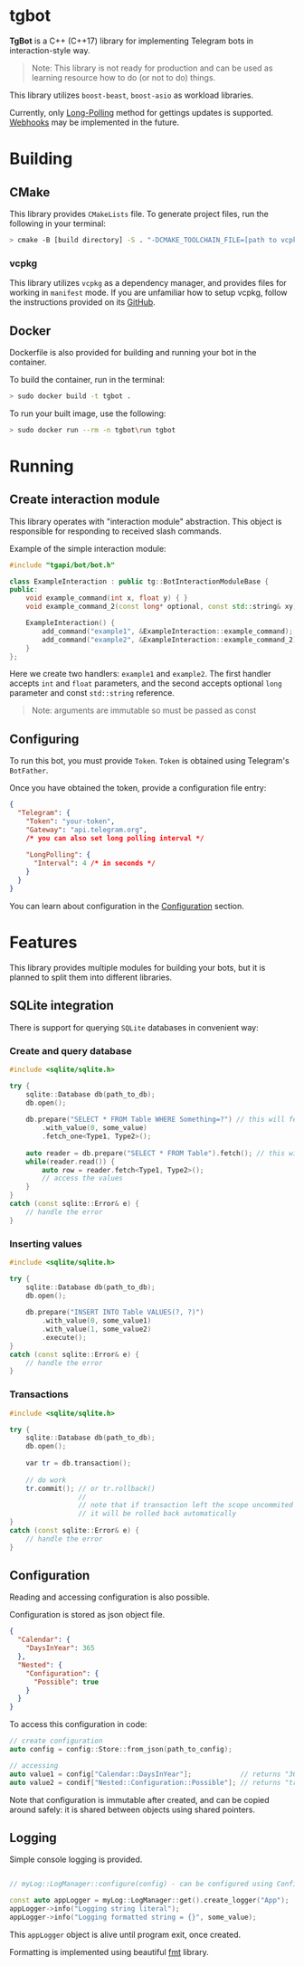 # tgbot
**TgBot** is a C++ (C++17) library for implementing Telegram bots in interaction-style way. 

> Note: This library is not ready for production and can be used as learning resource how to do (or not to do) things.

This library utilizes `boost-beast`, `boost-asio` as workload libraries. 

Currently, only [Long-Polling](https://core.telegram.org/bots/api#getupdates) method for gettings updates is supported. [Webhooks](https://core.telegram.org/bots/api#setwebhook) 
may be implemented in the future.

# Building

## CMake

This library provides `CMakeLists` file. To generate project files, run the following in your terminal:
```sh
> cmake -B [build directory] -S . "-DCMAKE_TOOLCHAIN_FILE=[path to vcpkg]/scripts/buildsystems/vcpkg.cmake"
```

### vcpkg 

This library utilizes `vcpkg` as a dependency manager, and provides files for working in `manifest` mode. If you are unfamiliar how to setup vcpkg, 
follow the instructions provided on its [GitHub](https://github.com/microsoft/vcpkg).


## Docker

Dockerfile is also provided for building and running your bot in the container. 

To build the container, run in the terminal:

```sh
> sudo docker build -t tgbot .
```

To run your built image, use the following:

```sh
> sudo docker run --rm -n tgbot\run tgbot
```

# Running

## Create interaction module

This library operates with "interaction module" abstraction. This object is responsible for responding to received slash commands.

Example of the simple interaction module:

```cpp
#include "tgapi/bot/bot.h"

class ExampleInteraction : public tg::BotInteractionModuleBase {
public:
    void example_command(int x, float y) { }
    void example_command_2(const long* optional, const std::string& xy) { }

    ExampleInteraction() {
        add_command("example1", &ExampleInteraction::example_command);
        add_command("example2", &ExampleInteraction::example_command_2);
    }
};
```

Here we create two handlers: `example1` and `example2`. The first handler accepts `int` and `float` parameters, and the second accepts optional `long` parameter and const `std::string` reference.

> Note: arguments are immutable so must be passed as const 

## Configuring
 
To run this bot, you must provide `Token`. `Token` is obtained using Telegram's `BotFather`. 

Once you have obtained the token, provide a configuration file entry:

```json
{
  "Telegram": {
    "Token": "your-token",
    "Gateway": "api.telegram.org",
    /* you can also set long polling interval */
    
    "LongPolling": {
      "Interval": 4 /* in seconds */
    }
  }
}
```

You can learn about configuration in the [Configuration](#configuration) section.

# Features

This library provides multiple modules for building your bots, but it is planned to split them into different libraries.

## SQLite integration

There is support for querying `SQLite` databases in convenient way:

### Create and query database
```cpp
#include <sqlite/sqlite.h>

try { 
    sqlite::Database db(path_to_db);
    db.open();
    
    db.prepare("SELECT * FROM Table WHERE Something=?") // this will fetch one row as tuple
        .with_value(0, some_value)
        .fetch_one<Type1, Type2>();
    
    auto reader = db.prepare("SELECT * FROM Table").fetch(); // this will open the reader
    while(reader.read()) { 
        auto row = reader.fetch<Type1, Type2>();
        // access the values
    }
}
catch (const sqlite::Error& e) { 
    // handle the error
}
```

### Inserting values
```cpp
#include <sqlite/sqlite.h>

try { 
    sqlite::Database db(path_to_db);
    db.open();
    
    db.prepare("INSERT INTO Table VALUES(?, ?)")
        .with_value(0, some_value1)
        .with_value(1, some_value2)
        .execute();
}
catch (const sqlite::Error& e) { 
    // handle the error
}
```

### Transactions
```cpp
#include <sqlite/sqlite.h>

try { 
    sqlite::Database db(path_to_db);
    db.open();
    
    var tr = db.transaction();
    
    // do work 
    tr.commit(); // or tr.rollback()
                 //
                 // note that if transaction left the scope uncommited
                 // it will be rolled back automatically
}
catch (const sqlite::Error& e) { 
    // handle the error
}
```

## Configuration

Reading and accessing configuration is also possible. 

Configuration is stored as json object file.

```json
{
  "Calendar": { 
    "DaysInYear": 365
  },
  "Nested": {
    "Configuration": {
      "Possible": true
    }
  }
}
```

To access this configuration in code:

```cpp
// create configuration
auto config = config::Store::from_json(path_to_config);

// accessing 
auto value1 = config["Calendar::DaysInYear"];            // returns "365"
auto value2 = condif["Nested::Configuration::Possible"]; // returns "true"
```

Note that configuration is immutable after created, and can be copied around safely: it is shared between objects 
using shared pointers.

## Logging

Simple console logging is provided.

```cpp

// myLog::LogManager::configure(config) - can be configured using Configuration library 

const auto appLogger = myLog::LogManager::get().create_logger("App");
appLogger->info("Logging string literal");
appLogger->info("Logging formatted string = {}", some_value);

```

This `appLogger` object is alive until program exit, once created. 

Formatting is implemented using beautiful [fmt](https://github.com/fmtlib/fmt) library. 
